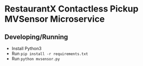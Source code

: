 # RestaurantX Contactless Pickup MVSensor Microservice

## Developing/Running

- Install Python3
- Run `pip install -r requirements.txt`
- Run `python mvsensor.py`
